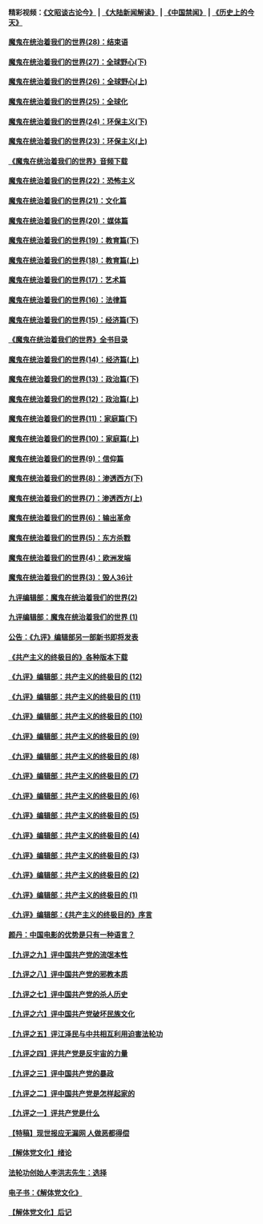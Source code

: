 #### 精彩视频：[《文昭谈古论今》](https://github.com/gfw-breaker/wenzhao/blob/master/README.md?t=01271230) | [《大陆新闻解读》](https://github.com/gfw-breaker/ntdtv-comedy/blob/master/README.md?t=01271230) | [《中国禁闻》](https://github.com/gfw-breaker/ntdtv-news/blob/master/README.md?t=01271230) | [《历史上的今天》](https://github.com/gfw-breaker/today-in-history/blob/master/README.md?t=01271230) 

#### [魔鬼在统治着我们的世界(28)：结束语](../pages/nsc422/n10936246.md?t=01271230) 

#### [魔鬼在统治着我们的世界(27)：全球野心(下)](../pages/nsc422/n10928319.md?t=01271230) 

#### [魔鬼在统治着我们的世界(26)：全球野心(上)](../pages/nsc422/n10900318.md?t=01271230) 

#### [魔鬼在统治着我们的世界(25)：全球化](../pages/nsc422/n10788205.md?t=01271230) 

#### [魔鬼在统治着我们的世界(24)：环保主义(下)](../pages/nsc422/n10695307.md?t=01271230) 

#### [魔鬼在统治着我们的世界(23)：环保主义(上)](../pages/nsc422/n10688613.md?t=01271230) 

#### [《魔鬼在统治着我们的世界》音频下载](../pages/nsc422/n10635553.md?t=01271230) 

#### [魔鬼在统治着我们的世界(22)：恐怖主义](../pages/nsc422/n10614727.md?t=01271230) 

#### [魔鬼在统治着我们的世界(21)：文化篇](../pages/nsc422/n10597706.md?t=01271230) 

#### [魔鬼在统治着我们的世界(20)：媒体篇](../pages/nsc422/n10586579.md?t=01271230) 

#### [魔鬼在统治着我们的世界(19)：教育篇(下)](../pages/nsc422/n10564808.md?t=01271230) 

#### [魔鬼在统治着我们的世界(18)：教育篇(上)](../pages/nsc422/n10526970.md?t=01271230) 

#### [魔鬼在统治着我们的世界(17)：艺术篇](../pages/nsc422/n10499093.md?t=01271230) 

#### [魔鬼在统治着我们的世界(16)：法律篇](../pages/nsc422/n10485969.md?t=01271230) 

#### [魔鬼在统治着我们的世界(15)：经济篇(下)](../pages/nsc422/n10469975.md?t=01271230) 

#### [《魔鬼在统治着我们的世界》全书目录](../pages/nsc422/n10464261.md?t=01271230) 

#### [魔鬼在统治着我们的世界(14)：经济篇(上)](../pages/nsc422/n10457370.md?t=01271230) 

#### [魔鬼在统治着我们的世界(13)：政治篇(下)](../pages/nsc422/n10448270.md?t=01271230) 

#### [魔鬼在统治着我们的世界(12)：政治篇(上)](../pages/nsc422/n10444576.md?t=01271230) 

#### [魔鬼在统治着我们的世界(11)：家庭篇(下)](../pages/nsc422/n10440961.md?t=01271230) 

#### [魔鬼在统治着我们的世界(10)：家庭篇(上)](../pages/nsc422/n10435448.md?t=01271230) 

#### [魔鬼在统治着我们的世界(9)：信仰篇](../pages/nsc422/n10432159.md?t=01271230) 

#### [魔鬼在统治着我们的世界(8)：渗透西方(下)](../pages/nsc422/n10429603.md?t=01271230) 

#### [魔鬼在统治着我们的世界(7)：渗透西方(上)](../pages/nsc422/n10426013.md?t=01271230) 

#### [魔鬼在统治着我们的世界(6)：输出革命](../pages/nsc422/n10421536.md?t=01271230) 

#### [魔鬼在统治着我们的世界(5)：东方杀戮](../pages/nsc422/n10417707.md?t=01271230) 

#### [魔鬼在统治着我们的世界(4)：欧洲发端](../pages/nsc422/n10414890.md?t=01271230) 

#### [魔鬼在统治着我们的世界(3)：毁人36计](../pages/nsc422/n10411583.md?t=01271230) 

#### [九评编辑部：魔鬼在统治着我们的世界(2)](../pages/nsc422/n10410036.md?t=01271230) 

#### [九评编辑部：魔鬼在统治着我们的世界 (1)](../pages/nsc422/n10406825.md?t=01271230) 

#### [公告：《九评》编辑部另一部新书即将发表](../pages/nsc422/n10405104.md?t=01271230) 

#### [《共产主义的终极目的》各种版本下载](../pages/nsc422/n10022138.md?t=01271230) 

#### [《九评》编辑部：共产主义的终极目的 (12)](../pages/nsc422/n9933272.md?t=01271230) 

#### [《九评》编辑部：共产主义的终极目的 (11)](../pages/nsc422/n9924973.md?t=01271230) 

#### [《九评》编辑部：共产主义的终极目的 (10)](../pages/nsc422/n9920883.md?t=01271230) 

#### [《九评》编辑部：共产主义的终极目的 (9)](../pages/nsc422/n9916363.md?t=01271230) 

#### [《九评》编辑部：共产主义的终极目的 (8)](../pages/nsc422/n9912488.md?t=01271230) 

#### [《九评》编辑部：共产主义的终极目的 (7)](../pages/nsc422/n9901176.md?t=01271230) 

#### [《九评》编辑部：共产主义的终极目的 (6)](../pages/nsc422/n9899359.md?t=01271230) 

#### [《九评》编辑部：共产主义的终极目的 (5)](../pages/nsc422/n9893174.md?t=01271230) 

#### [《九评》编辑部：共产主义的终极目的 (4)](../pages/nsc422/n9891246.md?t=01271230) 

#### [《九评》编辑部：共产主义的终极目的 (3)](../pages/nsc422/n9879879.md?t=01271230) 

#### [《九评》编辑部：共产主义的终极目的 (2)](../pages/nsc422/n9876205.md?t=01271230) 

#### [《九评》编辑部：共产主义的终极目的 (1)](../pages/nsc422/n9865857.md?t=01271230) 

#### [《九评》编辑部：《共产主义的终极目的》序言](../pages/nsc422/n9862666.md?t=01271230) 

#### [颜丹：中国电影的优势是只有一种语言？](../pages/nsc422/n9583062.md?t=01271230) 

#### [【九评之九】评中国共产党的流氓本性](../pages/nsc422/n737542.md?t=01271230) 

#### [【九评之八】评中国共产党的邪教本质](../pages/nsc422/n735942.md?t=01271230) 

#### [【九评之七】评中国共产党的杀人历史](../pages/nsc422/n733806.md?t=01271230) 

#### [【九评之六】评中国共产党破坏民族文化](../pages/nsc422/n731667.md?t=01271230) 

#### [【九评之五】评江泽民与中共相互利用迫害法轮功](../pages/nsc422/n730058.md?t=01271230) 

#### [【九评之四】评共产党是反宇宙的力量](../pages/nsc422/n727814.md?t=01271230) 

#### [【九评之三】评中国共产党的暴政](../pages/nsc422/n725597.md?t=01271230) 

#### [【九评之二】评中国共产党是怎样起家的](../pages/nsc422/n723946.md?t=01271230) 

#### [【九评之一】评共产党是什么](../pages/nsc422/n722529.md?t=01271230) 

#### [【特稿】现世报应无漏网 人做恶都得偿](../pages/nsc422/n4215167.md?t=01271230) 

#### [【解体党文化】绪论](../pages/nsc422/n1449356.md?t=01271230) 

#### [法轮功创始人李洪志先生：选择](../pages/nsc422/n3580738.md?t=01271230) 

#### [电子书：《解体党文化》](../pages/nsc422/n1573484.md?t=01271230) 

#### [【解体党文化】后记](../pages/nsc422/n1531999.md?t=01271230) 

